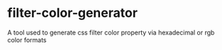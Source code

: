 # filter-color-generator
A tool used to generate css filter color property via hexadecimal or rgb color formats
